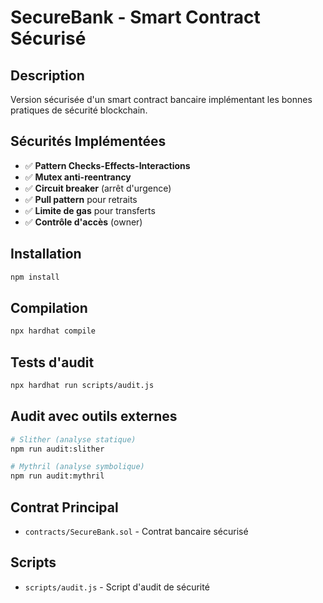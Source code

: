 # SecureBank - Smart Contract Sécurisé

## Description
Version sécurisée d'un smart contract bancaire implémentant les bonnes pratiques de sécurité blockchain.

## Sécurités Implémentées
- ✅ **Pattern Checks-Effects-Interactions**
- ✅ **Mutex anti-reentrancy** 
- ✅ **Circuit breaker** (arrêt d'urgence)
- ✅ **Pull pattern** pour retraits
- ✅ **Limite de gas** pour transferts
- ✅ **Contrôle d'accès** (owner)

## Installation
```bash
npm install
```

## Compilation
```bash
npx hardhat compile
```

## Tests d'audit
```bash
npx hardhat run scripts/audit.js
```

## Audit avec outils externes
```bash
# Slither (analyse statique)
npm run audit:slither

# Mythril (analyse symbolique)
npm run audit:mythril
```

## Contrat Principal
- `contracts/SecureBank.sol` - Contrat bancaire sécurisé

## Scripts
- `scripts/audit.js` - Script d'audit de sécurité